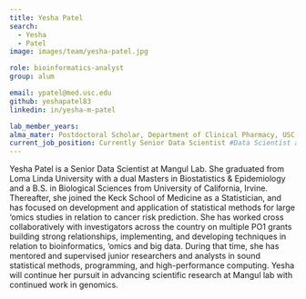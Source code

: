 ```yaml
---
title: Yesha Patel
search:
  - Yesha 
  - Patel
image: images/team/yesha-patel.jpg

role: bioinformatics-analyst
group: alum

email: ypatel@med.usc.edu
github: yeshapatel83
linkedin: in/yesha-m-patel

lab_member_years: 
alma_mater: Postdoctoral Scholar, Department of Clinical Pharmacy, USC Alfred E. Mann School of Pharmacy and Pharmaceutical Sciences
current_job_position: Currently Senior Data Scientist #Data Scientist at Keck Medicine of USC
---
```


Yesha Patel is a Senior Data Scientist at Mangul Lab. She graduated from Loma Linda University with a dual Masters in Biostatistics & Epidemiology and a B.S. in Biological Sciences from University of California, Irvine. Thereafter, she joined the Keck School of Medicine as a Statistician, and has focused on development and application of statistical methods for large ‘omics studies in relation to cancer risk prediction. She has worked cross collaboratively with investigators across the country on multiple PO1 grants building strong relationships, implementing, and developing techniques in relation to bioinformatics, ‘omics and big data. During that time, she has mentored and supervised junior researchers and analysts in sound statistical methods, programming, and high-performance computing. Yesha will continue her pursuit in advancing scientific research at Mangul lab with continued work in genomics.
